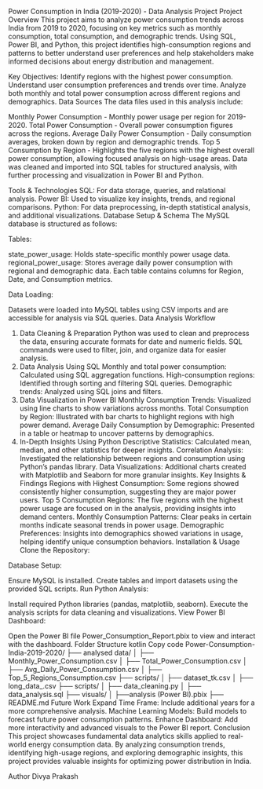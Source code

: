 Power Consumption in India (2019-2020) - Data Analysis Project
Project Overview
This project aims to analyze power consumption trends across India from 2019 to 2020, focusing on key metrics such as monthly consumption, total consumption, and demographic trends. Using SQL, Power BI, and Python, this project identifies high-consumption regions and patterns to better understand user preferences and help stakeholders make informed decisions about energy distribution and management.

Key Objectives:
Identify regions with the highest power consumption.
Understand user consumption preferences and trends over time.
Analyze both monthly and total power consumption across different regions and demographics.
Data Sources
The data files used in this analysis include:

Monthly Power Consumption - Monthly power usage per region for 2019-2020.
Total Power Consumption - Overall power consumption figures across the regions.
Average Daily Power Consumption - Daily consumption averages, broken down by region and demographic trends.
Top 5 Consumption by Region - Highlights the five regions with the highest overall power consumption, allowing focused analysis on high-usage areas.
Data was cleaned and imported into SQL tables for structured analysis, with further processing and visualization in Power BI and Python.

Tools & Technologies
SQL: For data storage, queries, and relational analysis.
Power BI: Used to visualize key insights, trends, and regional comparisons.
Python: For data preprocessing, in-depth statistical analysis, and additional visualizations.
Database Setup & Schema
The MySQL database is structured as follows:

Tables:

state_power_usage: Holds state-specific monthly power usage data.
regional_power_usage: Stores average daily power consumption with regional and demographic data.
Each table contains columns for Region, Date, and Consumption metrics.

Data Loading:

Datasets were loaded into MySQL tables using CSV imports and are accessible for analysis via SQL queries.
Data Analysis Workflow
1. Data Cleaning & Preparation
Python was used to clean and preprocess the data, ensuring accurate formats for date and numeric fields.
SQL commands were used to filter, join, and organize data for easier analysis.
2. Data Analysis Using SQL
Monthly and total power consumption: Calculated using SQL aggregation functions.
High-consumption regions: Identified through sorting and filtering SQL queries.
Demographic trends: Analyzed using SQL joins and filters.
3. Data Visualization in Power BI
Monthly Consumption Trends: Visualized using line charts to show variations across months.
Total Consumption by Region: Illustrated with bar charts to highlight regions with high power demand.
Average Daily Consumption by Demographic: Presented in a table or heatmap to uncover patterns by demographics.
4. In-Depth Insights Using Python
Descriptive Statistics: Calculated mean, median, and other statistics for deeper insights.
Correlation Analysis: Investigated the relationship between regions and consumption using Python’s pandas library.
Data Visualizations: Additional charts created with Matplotlib and Seaborn for more granular insights.
Key Insights & Findings
Regions with Highest Consumption: Some regions showed consistently higher consumption, suggesting they are major power users.
Top 5 Consumption Regions: The five regions with the highest power usage are focused on in the analysis, providing insights into demand centers.
Monthly Consumption Patterns: Clear peaks in certain months indicate seasonal trends in power usage.
Demographic Preferences: Insights into demographics showed variations in usage, helping identify unique consumption behaviors.
Installation & Usage
Clone the Repository:

Database Setup:

Ensure MySQL is installed.
Create tables and import datasets using the provided SQL scripts.
Run Python Analysis:

Install required Python libraries (pandas, matplotlib, seaborn).
Execute the analysis scripts for data cleaning and visualizations.
View Power BI Dashboard:

Open the Power BI file Power_Consumption_Report.pbix to view and interact with the dashboard.
Folder Structure
kotlin
Copy code
Power-Consumption-India-2019-2020/
├── analysed data/
│   ├── Monthly_Power_Consumption.csv
│   ├── Total_Power_Consumption.csv
│   ├── Avg_Daily_Power_Consumption.csv
│   ├── Top_5_Regions_Consumption.csv
├── scripts/
│   ├── dataset_tk.csv
│   ├── long_data_.csv
├── scripts/
│   ├── data_cleaning.py
│   ├── data_analysis.sql
├── visuals/
│   ├──analysis (Power BI).pbix
├── README.md
Future Work
Expand Time Frame: Include additional years for a more comprehensive analysis.
Machine Learning Models: Build models to forecast future power consumption patterns.
Enhance Dashboard: Add more interactivity and advanced visuals to the Power BI report.
Conclusion
This project showcases fundamental data analytics skills applied to real-world energy consumption data. By analyzing consumption trends, identifying high-usage regions, and exploring demographic insights, this project provides valuable insights for optimizing power distribution in India.

Author
Divya Prakash
